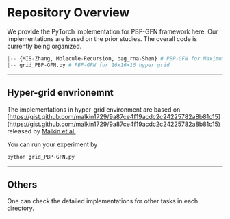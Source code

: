 # Repository Overview
We provide the PyTorch implementation for PBP-GFN framework here. Our implementations are based on the prior studies. The overall code is currently being organized.

```python
|-- {MIS-Zhang, Molecule-Recursion, bag_rna-Shen} # PBP-GFN for Maximum independent set, Molecular generation, and RNA-sequence generation
|-- grid_PBP-GFN.py # PBP-GFN for 16x16x16 hyper grid
```

---

## Hyper-grid envrionemnt

The implementations in hyper-grid environment are based on [https://gist.github.com/malkin1729/9a87ce4f19acdc2c24225782a8b81c15](https://gist.github.com/malkin1729/9a87ce4f19acdc2c24225782a8b81c15) released by [Malkin et al.](https://arxiv.org/abs/2201.13259)

You can run your experiment by 

```bash
python grid_PBP-GFN.py
```

---

## Others

One can check the detailed implementations for other tasks in each directory.
